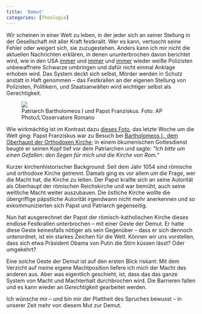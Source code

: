 ```yaml
---
title: 'Demut'
categories: [Theologie]
---
```


Wir scheinen in einer Welt zu leben, in der jeder sich an seiner Stellung in der Gesellschaft mit aller Kraft festkrallt. Wer es kann, vertuscht seine Fehler oder weigert sich, sie zuzugestehen. Anders kann ich mir nicht die aktuellen Nachrichten erklären, in denen ununterbrochen davon berichtet wird, wie in den USA [immer](http://de.wikipedia.org/wiki/Todesfall_Trayvon_Martin) und [immer](http://en.wikipedia.org/wiki/Death_of_Eric_Garner) und [immer](http://de.wikipedia.org/wiki/Todesfall_Michael_Brown) wieder weiße Polizisten unbewaffnete Schwarze umbringen und dafür nicht einmal Anklage erhoben wird. Das System deckt sich selbst, Mörder werden in Schutz anstatt in Haft genommen – das Festkrallen an der eigenen Stellung von Polizisten, Politikern, und Staatsanwälten wird wichtiger selbst als Gerechtigkeit.

<figure><img src='http://i.huffpost.com/gen/2335420/thumbs/o-POPE-FRANCIS-ECUMENICAL-PATRIARCH-BARTHOLOMEW-facebook.jpg' /><figcaption>Patriarch Bartholomeos I und Papst Franziskus. Foto: AP Photo/L’Osservatore Romano</figcaption></figure>

Wie wirkmächtig ist im Kontrast dazu [dieses Foto](http://i.huffpost.com/gen/2335420/thumbs/o-POPE-FRANCIS-ECUMENICAL-PATRIARCH-BARTHOLOMEW-facebook.jpg), das letzte Woche um die Welt ging: Papst Franziskus war zu Besuch bei [Bartholomeos I., dem Oberhaupt der Orthodoxen Kirche](https://de.wikipedia.org/wiki/Bartholomeos_I.); in einem ökumenischen Gottesdienst beugte er seinen Kopf tief vor dem Patriarchen und sagte: *"Ich bitte um einen Gefallen: den Segen für mich und die Kirche von Rom."*

Kurzer kirchenhistorischer Background: Seit dem Jahr 1054 sind römische und orthodoxe Kirche getrennt. Damals ging es vor allem um die Frage, wer die Macht hat, die Kirche zu leiten. Der Papst krallte sich an seine Autorität als Oberhaupt der römischen Reichskirche und war bemüht, auch seine weltliche Macht weiter auszubauen. Die östliche Kirche wollte die übergriffige päpstliche Autorität irgendwann nicht mehr anerkennen und so exkommunizierten sich Papst und Patriarch gegenseitig.

Nun hat ausgerechnet der Papst der römisch-katholischen Kirche dieses endlose Festkrallen unterbrochen – mit einer Geste der Demut. Er hatte diese Geste keinesfalls nötiger als sein Gegenüber – dass er sich dennoch unterordnet, ist ein starkes Zeichen für die Welt. Können wir uns vorstellen, dass sich etwa Präsident Obama von Putin die Stirn küssen lässt? Oder umgekehrt? 

Eine solche Geste der Demut ist auf den ersten Blick riskant: Mit dem Verzicht auf meine eigene Machtposition liefere ich mich der Macht des anderen aus. Aber was eigentlich geschieht, ist, dass das das ganze System von Macht und Machterhalt durchbrochen wird. Die Barrieren fallen und es kann wieder an *Gerechtigkeit* gearbeitet werden.

Ich wünsche mir – und bin mir der Plattheit des Spruches bewusst – in unserer Zeit mehr von diesem Mut zur Demut.